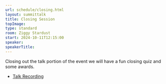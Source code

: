 ```yaml
---
url: schedule/closing.html
layout: summittalk
title: Closing Session
topImage:
type: standard
room: Ziggy Stardust
start: 2024-10-11T12:15:00
speaker:
speakerTitle:
---
```


<div class="font-google font-medium">

Closing out the talk portion of the event we will have a fun closing quiz and some awards. 

* [Talk Recording](https://youtu.be/lHfLMiiwsHA?si=Xr8aGOroSlS0DX0a)

</div>